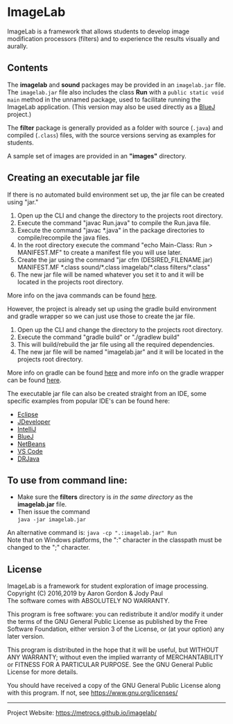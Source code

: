 # ImageLab

ImageLab is a framework that allows students to develop
image modification processors (filters) and to experience
the results visually and aurally.

## Contents
The __imagelab__ and __sound__ packages may be provided in an `imagelab.jar` file.
The `imagelab.jar` file also includes the class __Run__ with a `public static void main` method in the unnamed package, used to facilitate running the ImageLab application.
(This version may also be used directly as a [BlueJ](http://bluej.org) project.)

The __filter__ package is generally provided as a folder with source (`.java`) and compiled (`.class`) files, with the source versions serving as examples for students.

A sample set of images are provided in an __"images"__ directory.

## Creating an executable jar file
If there is no automated build environment set up, the jar file can be created using "jar."
1. Open up the CLI and change the directory to the projects root directory.
2. Execute the command "javac Run.java" to compile the Run.java file.
3. Execute the command "javac \*.java" in the package directories to compile/recompile the java files.
4. In the root directory execute the command "echo Main-Class: Run > MANIFEST.MF" to create a manifest file you will use later.
5. Create the jar using the command "jar cfm (DESIRED_FILENAME.jar) MANIFEST.MF \*.class sound/\*.class imagelab/\*.class filters/\*.class"
6. The new jar file will be named whatever you set it to and it will be located in the projects root directory.

More info on the java commands can be found [here](https://docs.oracle.com/javase/tutorial/deployment/jar/build.html).

However, the project is already set up using the gradle build environment and gradle wrapper so we can just use those to create the jar file.
1. Open up the CLI and change the directory to the projects root directory.
2. Execute the command "gradle build" or "./gradlew build"
3. This will build/rebuild the jar file using all the required dependencies.
4. The new jar file will be named "imagelab.jar" and it will be located in the projects root directory.

More info on gradle can be found [here](https://docs.gradle.org/current/userguide/userguide.html) and more info on the gradle wrapper can be found [here](https://docs.gradle.org/current/userguide/gradle_wrapper.html).

The executable jar file can also be created straight from an IDE, some specific examples from popular IDE's can be found here:
- [Eclipse](https://support.smartbear.com/alertsite/docs/monitors/web/selenium/export-eclipse-java-project-as-runnable-jar.html)
- [JDeveloper](https://www.albinsblog.com/2014/12/building-executable-jar-file-with.html)
- [IntelliJ](https://www.jetbrains.com/help/idea/compiling-applications.html#package_into_jar)
- [BlueJ](https://bluej.org/tutorial/tutorial-v4.pdf)
- [NetBeans](https://netbeans.org/kb/articles/javase-deploy.html)
- [VS Code](https://code.visualstudio.com/docs/java/java-project)
- [DRJava](http://drjava.org/index.php?page=docs/user/ch04.html)

## To use from command line:  
* Make sure the __filters__ directory is _in the same directory_ as the __imagelab.jar__ file.
* Then issue the command  
`java -jar imagelab.jar`  
  
An alternative command is:
`java -cp ".:imagelab.jar" Run`  
Note that on Windows platforms, the ":" character in the classpath must be changed to the ";" character.

## License

ImageLab is a framework for student exploration of image processing.  
Copyright (C) 2016,2019 by Aaron Gordon & Jody Paul  
The software comes with ABSOLUTELY NO WARRANTY.
 
This program is free software: you can redistribute it and/or modify
it under the terms of the GNU General Public License as published by
the Free Software Foundation, either version 3 of the License, or
(at your option) any later version.

This program is distributed in the hope that it will be useful,
but WITHOUT ANY WARRANTY; without even the implied warranty of
MERCHANTABILITY or FITNESS FOR A PARTICULAR PURPOSE.  See the
GNU General Public License for more details.

You should have received a copy of the GNU General Public License
along with this program.  If not, see https://www.gnu.org/licenses/

___

Project Website: https://metrocs.github.io/imagelab/
